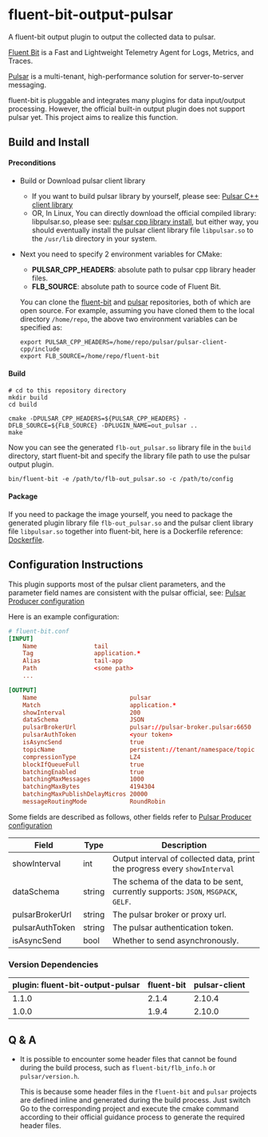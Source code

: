 # fluent-bit-output-pulsar
A fluent-bit output plugin to output the collected data to pulsar.

[Fluent Bit](https://docs.fluentbit.io/manual) is a Fast and Lightweight Telemetry Agent for Logs, Metrics, and Traces.

[Pulsar](https://pulsar.apache.org/docs/2.10.x/concepts-overview/) is a multi-tenant, high-performance solution for server-to-server messaging.

fluent-bit is pluggable and integrates many plugins for data input/output processing. However, the official built-in output plugin does not support pulsar yet. This project aims to realize this function.

## Build and Install
#### Preconditions
* Build or Download pulsar client library
  * If you want to build pulsar library by yourself, please see: [Pulsar C++ client library
](https://github.com/apache/pulsar/tree/master/pulsar-client-cpp#pulsar-c-client-library)
  * OR, In Linux, You can directly download the official compiled library: libpulsar.so, please see: [pulsar cpp library install](https://pulsar.apache.org/docs/client-libraries-cpp#install-dependencies), but either way, you should eventually install the pulsar client library file `libpulsar.so` to the `/usr/lib` directory in your system.
* Next you need to specify 2 environment variables for CMake:
  * **PULSAR_CPP_HEADERS**: absolute path to pulsar cpp library header files.
  * **FLB_SOURCE**: absolute path to source code of Fluent Bit.

  You can clone the [fluent-bit](https://github.com/fluent/fluent-bit) and [pulsar](https://github.com/apache/pulsar) repositories, both of which are open source. For example, assuming you have cloned them to the local directory `/home/repo`, the above two environment variables can be specified as:
  ```
  export PULSAR_CPP_HEADERS=/home/repo/pulsar/pulsar-client-cpp/include
  export FLB_SOURCE=/home/repo/fluent-bit
  ```
#### Build
```
# cd to this repository directory
mkdir build
cd build

cmake -DPULSAR_CPP_HEADERS=${PULSAR_CPP_HEADERS} -DFLB_SOURCE=${FLB_SOURCE} -DPLUGIN_NAME=out_pulsar ..
make
```
Now you can see the generated `flb-out_pulsar.so` library file in the `build` directory, start fluent-bit and specify the library file path to use the pulsar output plugin.
```
bin/fluent-bit -e /path/to/flb-out_pulsar.so -c /path/to/config
```
#### Package
If you need to package the image yourself, you need to package the generated plugin library file `flb-out_pulsar.so` and the pulsar client library file `libpulsar.so` together into fluent-bit, here is a Dockerfile reference: [Dockerfile](Dockerfile).

## Configuration Instructions
This plugin supports most of the pulsar client parameters, and the parameter field names are consistent with the pulsar official, see: [Pulsar Producer configuration](https://pulsar.apache.org/reference/#/3.0.x/client/client-configuration-producer)

Here is an example configuration:
```conf
# fluent-bit.conf
[INPUT]
    Name                tail
    Tag                 application.*
    Alias               tail-app
    Path                <some path>
    ...

[OUTPUT]
    Name                          pulsar
    Match                         application.*
    showInterval                  200
    dataSchema                    JSON
    pulsarBrokerUrl               pulsar://pulsar-broker.pulsar:6650
    pulsarAuthToken               <your token>
    isAsyncSend                   true
    topicName                     persistent://tenant/namespace/topic
    compressionType               LZ4
    blockIfQueueFull              true
    batchingEnabled               true
    batchingMaxMessages           1000
    batchingMaxBytes              4194304
    batchingMaxPublishDelayMicros 20000
    messageRoutingMode            RoundRobin
```
Some fields are described as follows, other fields refer to [Pulsar Producer configuration](https://pulsar.apache.org/reference/#/3.0.x/client/client-configuration-producer)

| Field | Type | Description                                                                       |
| --- | --- |-----------------------------------------------------------------------------------|
| showInterval | int | Output interval of collected data, print the progress every `showInterval`        |
| dataSchema | string | The schema of the data to be sent, currently supports: `JSON`, `MSGPACK`, `GELF`. |
| pulsarBrokerUrl | string | The pulsar broker or proxy url.                                                   |
| pulsarAuthToken | string | The pulsar authentication token.                                                  |
| isAsyncSend | bool | Whether to send asynchronously.                                                   |

### Version Dependencies
| plugin: fluent-bit-output-pulsar | fluent-bit | pulsar-client |
|----------------------------------|------------|---------------|
| 1.1.0                            | 2.1.4      | 2.10.4        |
| 1.0.0                            | 1.9.4      | 2.10.0        |

## Q & A
* It is possible to encounter some header files that cannot be found during the build process, such as `fluent-bit/flb_info.h` or `pulsar/version.h`.
    
    This is because some header files in the `fluent-bit` and `pulsar` projects are defined inline and generated during the build process.
    Just switch Go to the corresponding project and execute the cmake command according to their official guidance process to generate the required header files.
